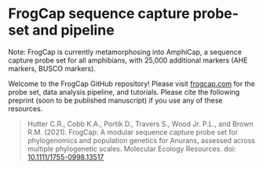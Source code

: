 # FrogCap sequence capture probe-set and pipeline

Note: FrogCap is currently metamorphosing into AmphiCap, a sequence capture probe set for all amphibians, with 25,000 additional markers (AHE markers, BUSCO markers).

Welcome to the FrogCap GitHub repository! Please visit [frogcap.com](http://frogcap.com) for the probe set, data analysis pipeline, and tutorials. Please cite the following preprint (soon to be published manuscript) if you use any of these resources. 

> Hutter C.R., Cobb K.A., Portik D., Travers S., Wood Jr. P.L., and Brown R.M. (2021). FrogCap: A modular sequence capture probe set for phylogenomics and population genetics for Anurans, assessed across multiple phylogenetic scales. Molecular Ecology Resources. doi: [10.1111/1755-0998.13517](https://doi.org/10.1111/1755-0998.13517)
